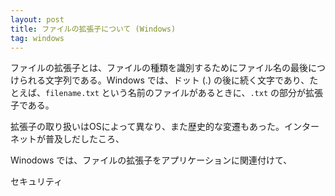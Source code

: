 ```yaml
---
layout: post
title: ファイルの拡張子について (Windows)
tag: windows
---
```

ファイルの拡張子とは、ファイルの種類を識別するためにファイル名の最後につけられる文字列である。Windows では、ドット (.) の後に続く文字であり、たとえば、```filename.txt``` という名前のファイルがあるときに、```.txt``` の部分が拡張子である。

拡張子の取り扱いはOSによって異なり、また歴史的な変遷もあった。インターネットが普及しだしたころ、


Winodows では、ファイルの拡張子をアプリケーションに関連付けて、

セキュリティ


